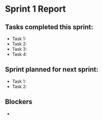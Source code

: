 # Sprint 1 Report

## Tasks completed this sprint:
- Task 1: 
- Task 2: 
- Task 3: 
- Task 4: 

## Sprint planned for next sprint:
- Task 1: 
- Task 2: 

## Blockers
-
